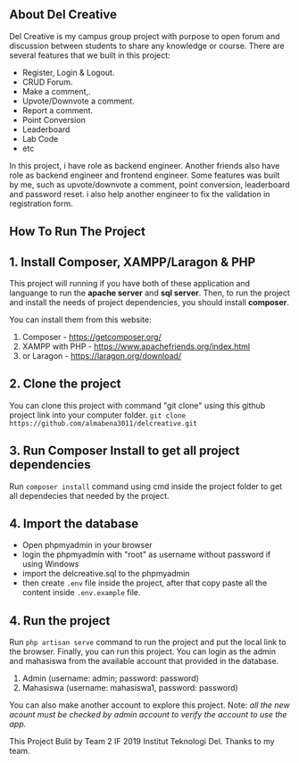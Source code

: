 ## About Del Creative

Del Creative is my campus group project with purpose to open forum and discussion between students to share any knowledge or course. There are  several features that we built in this project:

-   Register, Login & Logout.
-   CRUD Forum.
-   Make a comment,.
-   Upvote/Downvote a comment.
-   Report a comment.
-   Point Conversion
-   Leaderboard
-   Lab Code
-   etc


In this project, i have role as backend engineer. Another friends also have role as backend engineer and frontend engineer. 
Some features was  built by me, such as upvote/downvote a comment, point conversion, leaderboard and password reset. i also help another engineer to fix the validation in registration form.

## How To Run The Project

## 1. Install Composer, XAMPP/Laragon & PHP
This project will running if you have both of these application and languange to run the <b>apache server</b> and <b>sql server</b>. Then, to run the project and install the needs of project dependencies, you should install <b>composer</b>.

You can install them from this website: 
1. Composer - <https://getcomposer.org/>
2. XAMPP with PHP - <https://www.apachefriends.org/index.html>
3. or Laragon - <https://laragon.org/download/>


## 2. Clone the project
You can clone this project with command "git clone" using this github project link into your computer folder.
`git clone https://github.com/almabena3011/delcreative.git`

## 3. Run Composer Install to get all project dependencies
Run `composer install` command using cmd inside the project folder to get all dependecies that needed by the project.

## 4. Import the database
- Open phpmyadmin in your browser
- login the phpmyadmin with "root" as username without password if using Windows
- import the delcreative.sql to the phpmyadmin
- then create `.env` file inside the project, after that copy paste all the content inside `.env.example` file.

## 4. Run the project
Run `php artisan serve` command to run the project and put the local link to the browser. Finally, you can run this project.
You can login as the admin and mahasiswa from the available account that provided in the database.

1. Admin (username: admin; password: password)
2. Mahasiswa (username: mahasiswa1, password: password)

You can also make another account to explore this project. 
Note: _all the new acount must be checked by admin account to verify the account to use the app._

This Project Bulit by Team 2 IF 2019 Institut Teknologi Del.
Thanks to my team.



